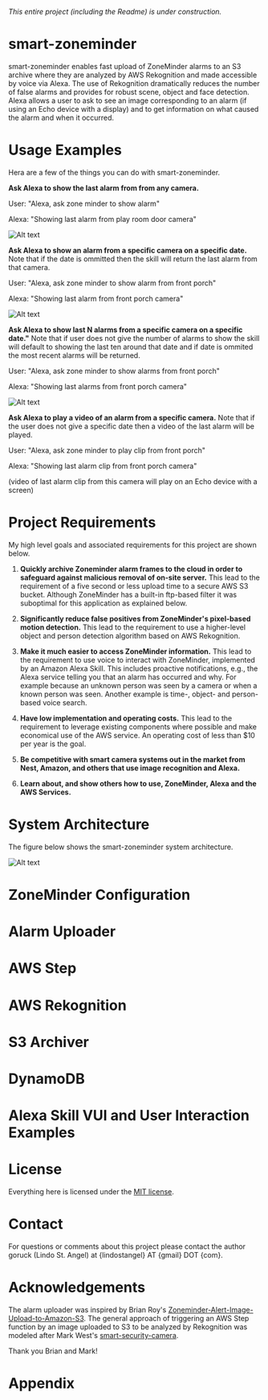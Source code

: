 *This entire project (including the Readme) is under construction.*

# smart-zoneminder
smart-zoneminder enables fast upload of ZoneMinder alarms to an S3 archive where they are analyzed by AWS Rekognition and made accessible by voice via Alexa. The use of Rekognition dramatically reduces the number of false alarms and provides for robust scene, object and face detection. Alexa allows a user to ask to see an image corresponding to an alarm (if using an Echo device with a display) and to get information on what caused the alarm and when it occurred.

# Usage Examples
Hera are a few of the things you can do with smart-zoneminder.

**Ask Alexa to show the last alarm from from any camera.**

User: "Alexa, ask zone minder to show alarm"

Alexa: "Showing last alarm from play room door camera"

![Alt text](/img/last-alarm-example.JPG?raw=true "last alarm example.")

**Ask Alexa to show an alarm from a specific camera on a specific date.** Note that if the date is ommitted then the skill will return the last alarm from that camera. 

User: "Alexa, ask zone minder to show alarm from front porch"

Alexa: "Showing last alarm from front porch camera"

![Alt text](/img/last-alarm-by-camera-name.jpg?raw=true "last alarm from camera example.")

**Ask Alexa to show last N alarms from a specific camera on a specific date."** Note that if user does not give the number of alarms to show the skill will default to showing the last ten around that date and if date is ommited the most recent alarms will be returned.

User: "Alexa, ask zone minder to show alarms from front porch"

Alexa: "Showing last alarms from front porch camera"

![Alt text](/img/last-alarms-example.jpg?raw=true "last alarms from camera example.")

**Ask Alexa to play a video of an alarm from a specific camera.** Note that if the user does not give a specific date then a video of the last alarm will be played. 

User: "Alexa, ask zone minder to play clip from front porch"

Alexa: "Showing last alarm clip from front porch camera"

(video of last alarm clip from this camera will play on an Echo device with a screen)

# Project Requirements
My high level goals and associated requirements for this project are shown below.

1. **Quickly archive Zoneminder alarm frames to the cloud in order to safeguard against malicious removal of on-site server.**
This lead to the requirement of a five second or less upload time to a secure AWS S3 bucket. Although ZoneMinder has a built-in ftp-based filter it was suboptimal for this application as explained below.

2. **Significantly reduce false positives from ZoneMinder's pixel-based motion detection.**
This lead to the requirement to use a higher-level object and person detection algorithm based on AWS Rekognition.

3. **Make it much easier to access ZoneMinder information.**
This lead to the requirement to use voice to interact with ZoneMinder, implemented by an Amazon Alexa Skill. This includes proactive notifications, e.g., the Alexa service telling you that an alarm has occurred and why. For example because an unknown person was seen by a camera or when a known person was seen. Another example is time-, object- and person-based voice search.

4. **Have low implementation and operating costs.**
This lead to the requirement to leverage existing components where possible and make economical use of the AWS service. An operating cost of less than $10 per year is the goal.

5. **Be competitive with smart camera systems out in the market from Nest, Amazon, and others that use image recognition and Alexa.**

6. **Learn about, and show others how to use, ZoneMinder, Alexa and the AWS Services.**

# System Architecture
The figure below shows the smart-zoneminder system architecture.

![Alt text](/img/sz-blk-dia.jpg?raw=true "smart-zoneminder system architecture diagram.")

# ZoneMinder Configuration

# Alarm Uploader

# AWS Step

# AWS Rekognition

# S3 Archiver

# DynamoDB

# Alexa Skill VUI and User Interaction Examples

# License
Everything here is licensed under the [MIT license](https://choosealicense.com/licenses/mit/).

# Contact
For questions or comments about this project please contact the author goruck (Lindo St. Angel) at {lindostangel} AT {gmail} DOT {com}.

# Acknowledgements
The alarm uploader was inspired by Brian Roy's [Zoneminder-Alert-Image-Upload-to-Amazon-S3](https://github.com/briantroy/Zoneminder-Alert-Image-Upload-to-Amazon-S3). The general approach of triggering an AWS Step function by an image uploaded to S3 to be analyzed by Rekognition was modeled after Mark West's [smart-security-camera](https://github.com/markwest1972/smart-security-camera).

Thank you Brian and Mark!

# Appendix
